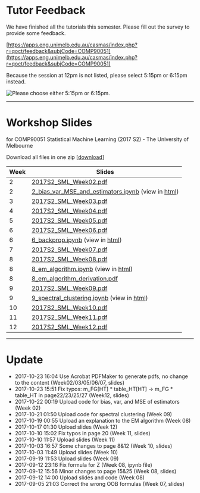 # Tutor Feedback
We have finished all the tutorials this semester. Please fill out the survey to provide some feedback.

[https://apps.eng.unimelb.edu.au/casmas/index.php?r=qoct/feedback&subjCode=COMP90051](https://apps.eng.unimelb.edu.au/casmas/index.php?r=qoct/feedback&subjCode=COMP90051)

Because the session at 12pm is not listed, please select 5:15pm or 6:15pm instead.

![Please choose either 5:15pm or 6:15pm.](https://raw.githubusercontent.com/yuan-li/comp90051-2017/master/classes.png)

---
# Workshop Slides
for COMP90051 Statistical Machine Learning (2017 S2) - The University of Melbourne

Download all files in one zip [[download](https://www.dropbox.com/s/8zopdxwgrl7j5lu/all.zip?dl=0)]

Week|Slides 
----|------
2|[2017S2_SML_Week02.pdf](slides/2017S2_SML_Week02.pdf)
2|[2_bias_var_MSE_and_estimators.ipynb](slides/2_bias_var_MSE_and_estimators.ipynb) (view in [html](https://yuan-li.github.io/comp90051-2017/slides/2_bias_var_MSE_and_estimators.html))
3|[2017S2_SML_Week03.pdf](slides/2017S2_SML_Week03.pdf)
4|[2017S2_SML_Week04.pdf](slides/2017S2_SML_Week04.pdf)
5|[2017S2_SML_Week05.pdf](slides/2017S2_SML_Week05.pdf)
6|[2017S2_SML_Week06.pdf](slides/2017S2_SML_Week06.pdf)
6|[6_backprop.ipynb](slides/6_backprop.ipynb) (view in [html](https://yuan-li.github.io/comp90051-2017/slides/6_backprop.html))
7|[2017S2_SML_Week07.pdf](slides/2017S2_SML_Week07.pdf)
8|[2017S2_SML_Week08.pdf](slides/2017S2_SML_Week08.pdf)
8|[8_em_algorithm.ipynb](slides/8_em_algorithm.ipynb) (view in [html](https://yuan-li.github.io/comp90051-2017/slides/8_em_algorithm.html))
8|[8_em_algorithm_derivation.pdf](slides/8_em_algorithm_derivation.pdf)
9|[2017S2_SML_Week09.pdf](slides/2017S2_SML_Week09.pdf)
9|[9_spectral_clustering.ipynb](slides/9_spectral_clustering.ipynb) (view in [html](https://yuan-li.github.io/comp90051-2017/slides/9_spectral_clustering.html))
10|[2017S2_SML_Week10.pdf](slides/2017S2_SML_Week10.pdf)
11|[2017S2_SML_Week11.pdf](slides/2017S2_SML_Week11.pdf)
12|[2017S2_SML_Week12.pdf](slides/2017S2_SML_Week12.pdf)

---
# Update
* 2017-10-23 16:04 Use Acrobat PDFMaker to generate pdfs, no change to the content (Week02/03/05/06/07, slides)
* 2017-10-23 15:51 Fix typos: m_FG[HT] * table_HT[HT] -> m_FG * table_HT in page22/23/25/27 (Week12, slides)
* 2017-10-22 00:19 Upload code for bias, var, and MSE of estimators (Week 02)
* 2017-10-21 01:50 Upload code for spectral clustering (Week 09)
* 2017-10-19 00:55 Upload an explanation to the EM algorithm (Week 08)
* 2017-10-17 01:30 Upload slides (Week 12)
* 2017-10-10 15:02 Fix typos in page 20 (Week 11, slides)
* 2017-10-10 11:57 Upload slides (Week 11)
* 2017-10-03 16:57 Some changes to page 8&12 (Week 10, slides)
* 2017-10-03 11:49 Upload slides (Week 10)
* 2017-09-19 11:53 Upload slides (Week 09)
* 2017-09-12 23:16 Fix formula for Z (Week 08, ipynb file)
* 2017-09-12 15:56 Minor changes to page 15&25 (Week 08, slides)
* 2017-09-12 14:00 Upload slides and code (Week 08)
* 2017-09-05 21:03 Correct the wrong OOB formulas (Week 07, slides)
